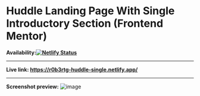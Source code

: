# Huddle Landing Page With Single Introductory Section (Frontend Mentor)

**Availability:[![Netlify Status](https://api.netlify.com/api/v1/badges/ff9f87df-385c-464a-b6e2-509dca98d598/deploy-status)](https://app.netlify.com/sites/r0b3rtg-huddle-landing-page-with-single-introductory-section/deploys)**

---

**Live link: <https://r0b3rtg-huddle-single.netlify.app/>**

---

**Screenshot preview:**
![image](https://user-images.githubusercontent.com/54260004/147661781-129140d2-950d-4945-a11e-1a1c0a391896.png)
